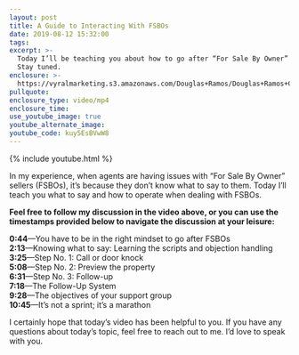 ```yaml
---
layout: post
title: A Guide to Interacting With FSBOs
date: 2019-08-12 15:32:00
tags:
excerpt: >-
  Today I’ll be teaching you about how to go after “For Sale By Owner” sellers.
  Stay tuned.
enclosure: >-
  https://vyralmarketing.s3.amazonaws.com/Douglas+Ramos/Douglas+Ramos+Century+21+_+A+Guide+to+Interacting+With+FSBOs+(1).mp4
pullquote:
enclosure_type: video/mp4
enclosure_time:
use_youtube_image: true
youtube_alternate_image:
youtube_code: kuy5EsBVwW8
---
```


{% include youtube.html %}

In my experience, when agents are having issues with “For Sale By Owner” sellers (FSBOs), it’s because they don’t know what to say to them. Today I’ll teach you what to say and how to operate when dealing with FSBOs.

**Feel free to follow my discussion in the video above, or you can use the timestamps provided below to navigate the discussion at your leisure:**

**0:44**—You have to be in the right mindset to go after FSBOs<br>**2:13**—Knowing what to say: Learning the scripts and objection handling<br>**3:25**—Step No. 1: Call or door knock<br>**5:08**—Step No. 2: Preview the property<br>**6:31**—Step No. 3: Follow-up&nbsp;<br>**7:18**—The Follow-Up System<br>**9:28**—The objectives of your support group<br>**10:45**—It’s not a sprint; it’s a marathon

I certainly hope that today’s video has been helpful to you. If you have any questions about today’s topic, feel free to reach out to me. I’d love to speak with you.